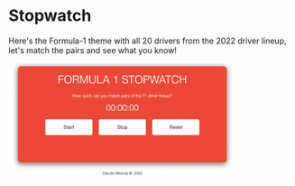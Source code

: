 # Stopwatch

Here's the Formula-1 theme with all 20 drivers from the 2022 driver lineup, let's match the pairs and see what you know!

<img src="./assets/screengrab.png" style="width:80%;" />
